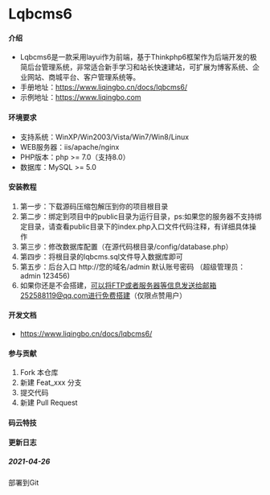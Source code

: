 # Lqbcms6

#### 介绍
* Lqbcms6是一款采用layui作为前端，基于Thinkphp6框架作为后端开发的极简后台管理系统，非常适合新手学习和站长快速建站，可扩展为博客系统、企业网站、商城平台、客户管理系统等。
* 手册地址：https://www.liqingbo.cn/docs/lqbcms6/
* 示例地址：https://www.liqingbo.com

#### 环境要求
* 支持系统：WinXP/Win2003/Vista/Win7/Win8/Linux
* WEB服务器：iis/apache/nginx
* PHP版本：php >= 7.0（支持8.0）
* 数据库：MySQL >= 5.0

#### 安装教程

1.  第一步：下载源码压缩包解压到你的项目根目录
2.  第二步：绑定到项目中的public目录为运行目录，ps:如果您的服务器不支持绑定目录，请查看public目录下的index.php入口文件代码注释，有详细具体操作
3.  第三步：修改数据库配置（在源代码根目录/config/database.php）
4.  第四步：将根目录的lqbcms.sql文件导入数据库即可
5.  第五步：后台入口 http://您的域名/admin 默认账号密码 （超级管理员：admin 123456)
6.  如果你还是不会搭建，可以将FTP或者服务器等信息发送给邮箱252588119@qq.com进行免费搭建（仅限点赞用户）

#### 开发文档

* https://www.liqingbo.cn/docs/lqbcms6/

#### 参与贡献

1.  Fork 本仓库
2.  新建 Feat_xxx 分支
3.  提交代码
4.  新建 Pull Request


#### 码云特技

#### 更新日志

##### 2021-04-26
部署到Git
